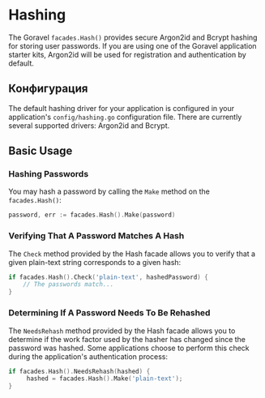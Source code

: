 # Hashing

The Goravel `facades.Hash()` provides secure Argon2id and Bcrypt hashing for storing user passwords. If you are using
one of the Goravel application starter kits, Argon2id will be used for registration and authentication by default.

## Конфигурация

The default hashing driver for your application is configured in your application's `config/hashing.go` configuration
file. There are currently several supported drivers: Argon2id and Bcrypt.

## Basic Usage

### Hashing Passwords

You may hash a password by calling the `Make` method on the `facades.Hash()`:

```go
password, err := facades.Hash().Make(password)
```

### Verifying That A Password Matches A Hash

The `Check` method provided by the Hash facade allows you to verify that a given plain-text string corresponds to a
given hash:

```go
if facades.Hash().Check('plain-text', hashedPassword) {
    // The passwords match...
}
```

### Determining If A Password Needs To Be Rehashed

The `NeedsRehash` method provided by the Hash facade allows you to determine if the work factor used by the hasher has
changed since the password was hashed. Some applications choose to perform this check during the application's
authentication process:

```go
if facades.Hash().NeedsRehash(hashed) {
     hashed = facades.Hash().Make('plain-text');
}
```
